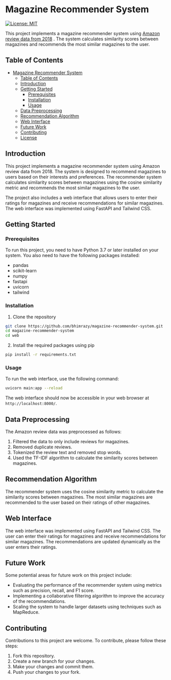 # Magazine Recommender System

[![License: MIT](https://img.shields.io/badge/License-MIT-yellow.svg)](https://opensource.org/licenses/MIT)

This project implements a magazine recommender system using [Amazon review data from 2018](https://nijianmo.github.io/amazon/) . The system calculates similarity scores between magazines and recommends the most similar magazines to the user.

## Table of Contents

- [Magazine Recommender System](#magazine-recommender-system)
  - [Table of Contents](#table-of-contents)
  - [Introduction](#introduction)
  - [Getting Started](#getting-started)
    - [Prerequisites](#prerequisites)
    - [Installation](#installation)
    - [Usage](#usage)
  - [Data Preprocessing](#data-preprocessing)
  - [Recommendation Algorithm](#recommendation-algorithm)
  - [Web Interface](#web-interface)
  - [Future Work](#future-work)
  - [Contributing](#contributing)
  - [License](#license)

## Introduction

This project implements a magazine recommender system using Amazon review data from 2018. The system is designed to recommend magazines to users based on their interests and preferences. The recommender system calculates similarity scores between magazines using the cosine similarity metric and recommends the most similar magazines to the user.

The project also includes a web interface that allows users to enter their ratings for magazines and receive recommendations for similar magazines. The web interface was implemented using FastAPI and Tailwind CSS.

## Getting Started

### Prerequisites

To run this project, you need to have Python 3.7 or later installed on your system. You also need to have the following packages installed:

- pandas
- scikit-learn
- numpy
- fastapi
- uvicorn
- tailwind

### Installation

1. Clone the repository

```sh
git clone https://github.com/bhimrazy/magazine-recommender-system.git
cd magazine-recommender-system
cd web
```

2. Install the required packages using pip

```sh
pip install -r requirements.txt
```

### Usage

To run the web interface, use the following command:

```sh
uvicorn main:app --reload
```

The web interface should now be accessible in your web browser at `http://localhost:8000/`.

## Data Preprocessing

The Amazon review data was preprocessed as follows:

1. Filtered the data to only include reviews for magazines.
2. Removed duplicate reviews.
3. Tokenized the review text and removed stop words.
4. Used the TF-IDF algorithm to calculate the similarity scores between magazines.

## Recommendation Algorithm

The recommender system uses the cosine similarity metric to calculate the similarity scores between magazines. The most similar magazines are recommended to the user based on their ratings of other magazines.

## Web Interface

The web interface was implemented using FastAPI and Tailwind CSS. The user can enter their ratings for magazines and receive recommendations for similar magazines. The recommendations are updated dynamically as the user enters their ratings.

## Future Work

Some potential areas for future work on this project include:

- Evaluating the performance of the recommender system using metrics such as precision, recall, and F1 score.
- Implementing a collaborative filtering algorithm to improve the accuracy of the recommendations.
- Scaling the system to handle larger datasets using techniques such as MapReduce.

## Contributing

Contributions to this project are welcome. To contribute, please follow these steps:

1. Fork this repository.
2. Create a new branch for your changes.
3. Make your changes and commit them.
4. Push your changes to your fork.
